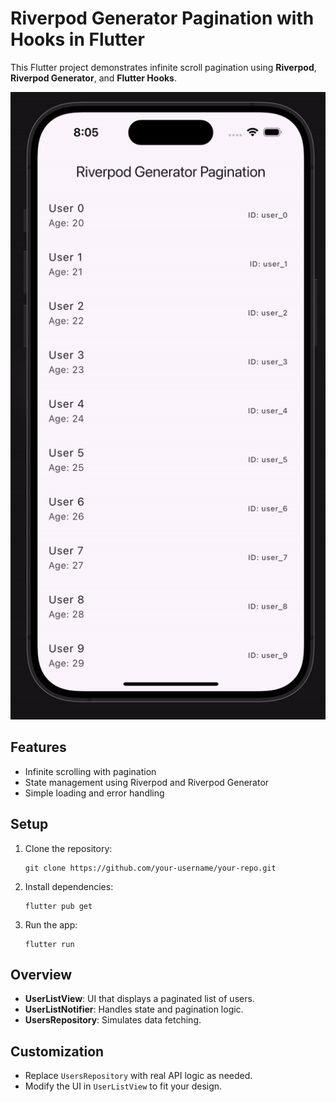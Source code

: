 <!DOCTYPE html>
<html lang="en">
<head>
  <meta charset="UTF-8">
  <meta name="viewport" content="width=device-width, initial-scale=1.0">
 
</head>
<body>

  <h1>Riverpod Generator Pagination with Hooks in Flutter</h1>
  
  <p>This Flutter project demonstrates infinite scroll pagination using <strong>Riverpod</strong>, <strong>Riverpod Generator</strong>, and <strong>Flutter Hooks</strong>.</p>
  <div class="image-container">
  <img src="output/riverpod_generator.gif" alt="Riverpod Generator Pagination Demo">
</div>

  <h2>Features</h2>
  <ul>
    <li>Infinite scrolling with pagination</li>
    <li>State management using Riverpod and Riverpod Generator</li>
    <li>Simple loading and error handling</li>
  </ul>

  <h2>Setup</h2>
  <ol>
    <li>Clone the repository:
      <pre><code>git clone https://github.com/your-username/your-repo.git</code></pre>
    </li>
    <li>Install dependencies:
      <pre><code>flutter pub get</code></pre>
    </li>
    <li>Run the app:
      <pre><code>flutter run</code></pre>
    </li>
  </ol>

  <h2>Overview</h2>
  <ul>
    <li><strong>UserListView</strong>: UI that displays a paginated list of users.</li>
    <li><strong>UserListNotifier</strong>: Handles state and pagination logic.</li>
    <li><strong>UsersRepository</strong>: Simulates data fetching.</li>
  </ul>

  <h2>Customization</h2>
  <ul>
    <li>Replace <code>UsersRepository</code> with real API logic as needed.</li>
    <li>Modify the UI in <code>UserListView</code> to fit your design.</li>
  </ul>

</body>
</html>
